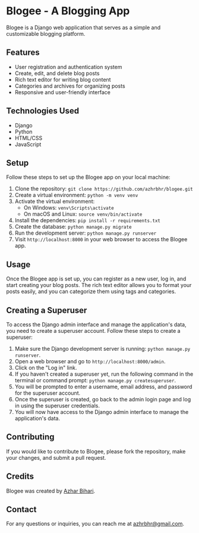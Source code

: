 # Blogee - A Blogging App

Blogee is a Django web application that serves as a simple and customizable blogging platform.

## Features

- User registration and authentication system
- Create, edit, and delete blog posts
- Rich text editor for writing blog content
- Categories and archives for organizing posts
- Responsive and user-friendly interface

## Technologies Used

- Django
- Python
- HTML/CSS
- JavaScript

## Setup

Follow these steps to set up the Blogee app on your local machine:

1. Clone the repository: `git clone https://github.com/azhrbhr/blogee.git`
2. Create a virtual environment: `python -m venv venv`
3. Activate the virtual environment:
   - On Windows: `venv\Scripts\activate`
   - On macOS and Linux: `source venv/bin/activate`
4. Install the dependencies: `pip install -r requirements.txt`
5. Create the database: `python manage.py migrate`
6. Run the development server: `python manage.py runserver`
7. Visit `http://localhost:8000` in your web browser to access the Blogee app.


## Usage

Once the Blogee app is set up, you can register as a new user, log in, and start creating your blog posts. The rich text editor allows you to format your posts easily, and you can categorize them using tags and categories.


## Creating a Superuser

To access the Django admin interface and manage the application's data, you need to create a superuser account. Follow these steps to create a superuser:

1. Make sure the Django development server is running: `python manage.py runserver`.
2. Open a web browser and go to `http://localhost:8000/admin`.
3. Click on the "Log in" link.
4. If you haven't created a superuser yet, run the following command in the terminal or command prompt: `python manage.py createsuperuser`.
5. You will be prompted to enter a username, email address, and password for the superuser account.
6. Once the superuser is created, go back to the admin login page and log in using the superuser credentials.
7. You will now have access to the Django admin interface to manage the application's data.

## Contributing

If you would like to contribute to Blogee, please fork the repository, make your changes, and submit a pull request.



## Credits

Blogee was created by [Azhar Bihari](https://github.com/azhrbhr).

## Contact

For any questions or inquiries, you can reach me at [azhrbhr@gmail.com](mailto:azhrbhr@gmail.com).

